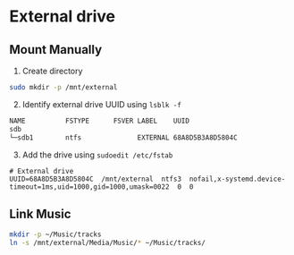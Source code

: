 # External drive

## Mount Manually

1. Create directory

```sh
sudo mkdir -p /mnt/external
```

2. Identify external drive UUID using `lsblk -f`

```sh
NAME          FSTYPE      FSVER LABEL    UUID                                 FSAVAIL FSUSE% MOUNTPOINTS
sdb
└─sdb1        ntfs              EXTERNAL 68A8D5B3A8D5804C                        267G    86% /run/media/daniel/EXTERNAL
```

3. Add the drive using `sudoedit /etc/fstab`

```fstab
# External drive
UUID=68A8D5B3A8D5804C  /mnt/external  ntfs3  nofail,x-systemd.device-timeout=1ms,uid=1000,gid=1000,umask=0022  0  0
```

## Link Music

```sh
mkdir -p ~/Music/tracks
ln -s /mnt/external/Media/Music/* ~/Music/tracks/
```
